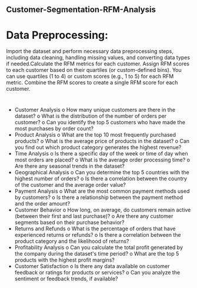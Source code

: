 ## Customer-Segmentation-RFM-Analysis
# Data Preprocessing: 
Import the dataset and perform necessary data preprocessing steps, including data cleaning, handling missing values, and converting data types if needed.Calculate the RFM metrics for each customer. Assign RFM scores to each customer based on their quartiles (or custom-defined 
bins). You can use quartiles (1 to 4) or custom scores (e.g., 1 to 5) for each RFM 
metric. Combine the RFM scores to create a single RFM score for each customer. 

# 
* Customer Analysis 
o How many unique customers are there in the dataset? 
o What is the distribution of the number of orders per customer? 
o Can you identify the top 5 customers who have made the most purchases by order 
count?
* Product Analysis 
o What are the top 10 most frequently purchased products? 
o What is the average price of products in the dataset? 
o Can you find out which product category generates the highest revenue? 
* Time Analysis 
o Is there a specific day of the week or time of day when most orders are placed? 
o What is the average order processing time? 
o Are there any seasonal trends in the dataset? 
* Geographical Analysis 
o Can you determine the top 5 countries with the highest number of orders? 
o Is there a correlation between the country of the customer and the average order 
value? 
* Payment Analysis 
o What are the most common payment methods used by customers? 
o Is there a relationship between the payment method and the order amount? 
* Customer Behavior 
o How long, on average, do customers remain active (between their first and last 
purchase)? 
o Are there any customer segments based on their purchase behavior? 
* Returns and Refunds 
o What is the percentage of orders that have experienced returns or refunds? 
o Is there a correlation between the product category and the likelihood of returns? 
* Profitability Analysis 
o Can you calculate the total profit generated by the company during the dataset's 
time period? 
o What are the top 5 products with the highest profit margins? 
* Customer Satisfaction 
o Is there any data available on customer feedback or ratings for products or services? 
o Can you analyze the sentiment or feedback trends, if available? 
